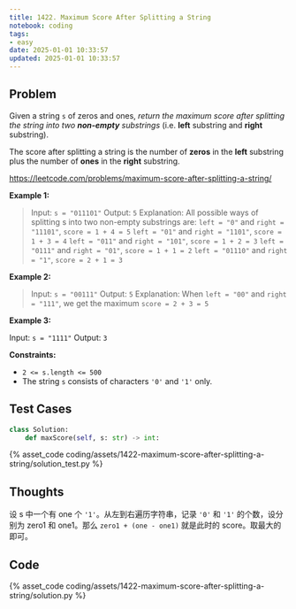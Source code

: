```yaml
---
title: 1422. Maximum Score After Splitting a String
notebook: coding
tags:
- easy
date: 2025-01-01 10:33:57
updated: 2025-01-01 10:33:57
---
```

## Problem

Given a string `s` of zeros and ones, _return the maximum score after splitting the string into two **non-empty** substrings_ (i.e. **left** substring and **right** substring).

The score after splitting a string is the number of **zeros** in the **left** substring plus the number of **ones** in the **right** substring.

<https://leetcode.com/problems/maximum-score-after-splitting-a-string/>

**Example 1:**

> Input: `s = "011101"`
> Output: `5`
> Explanation:
> All possible ways of splitting s into two non-empty substrings are:
> `left = "0"` and `right = "11101"`, `score = 1 + 4 = 5`
> `left = "01"` and `right = "1101"`, `score = 1 + 3 = 4`
> `left = "011"` and `right = "101"`, `score = 1 + 2 = 3`
> `left = "0111"` and `right = "01"`, `score = 1 + 1 = 2`
> `left = "01110"` and `right = "1"`, `score = 2 + 1 = 3`

**Example 2:**

> Input: `s = "00111"`
> Output: `5`
> Explanation: When `left = "00"` and `right = "111"`, we get the maximum `score = 2 + 3 = 5`

**Example 3:**

Input: `s = "1111"`
Output: `3`

**Constraints:**

- `2 <= s.length <= 500`
- The string `s` consists of characters `'0'` and `'1'` only.

## Test Cases

``` python
class Solution:
    def maxScore(self, s: str) -> int:
```

{% asset_code coding/assets/1422-maximum-score-after-splitting-a-string/solution_test.py %}

## Thoughts

设 s 中一个有 one 个 `'1'`。从左到右遍历字符串，记录 `'0'` 和 `'1'` 的个数，设分别为 zero1 和 one1。那么 `zero1 + (one - one1)` 就是此时的 score。取最大的即可。

## Code

{% asset_code coding/assets/1422-maximum-score-after-splitting-a-string/solution.py %}
